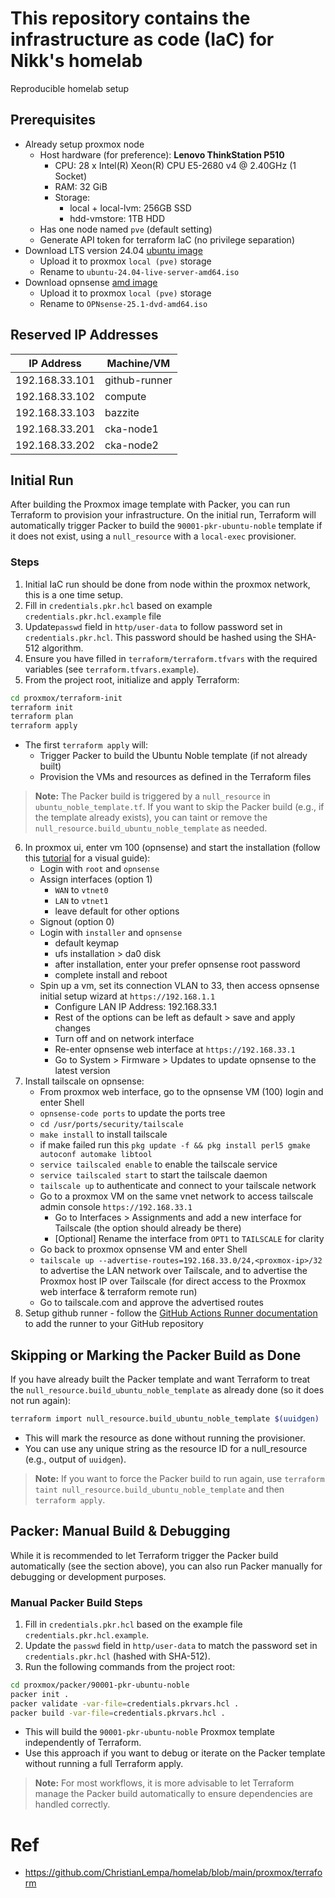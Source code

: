 # This repository contains the infrastructure as code (IaC) for Nikk's homelab

Reproducible homelab setup

## Prerequisites

- Already setup proxmox node
    - Host hardware (for preference): **Lenovo ThinkStation P510**
        - CPU: 28 x Intel(R) Xeon(R) CPU E5-2680 v4 @ 2.40GHz (1 Socket)
        - RAM: 32 GiB
        - Storage:
            - local + local-lvm: 256GB SSD
            - hdd-vmstore: 1TB HDD
    - Has one node named `pve` (default setting)
    - Generate API token for terraform IaC (no privilege separation)
- Download LTS version 24.04 [ubuntu image](https://cloud-images.ubuntu.com/)
    - Upload it to proxmox `local (pve)` storage
    - Rename to `ubuntu-24.04-live-server-amd64.iso`
- Download opnsense [amd image](https://opnsense.org/download/)
    - Upload it to proxmox `local (pve)` storage
    - Rename to `OPNsense-25.1-dvd-amd64.iso`

## Reserved IP Addresses

| IP Address       | Machine/VM    |
|------------------|---------------|
| 192.168.33.101   | github-runner |
| 192.168.33.102   | compute       |
| 192.168.33.103   | bazzite       |
| 192.168.33.201   | cka-node1     |
| 192.168.33.202   | cka-node2     |

## Initial Run

After building the Proxmox image template with Packer, you can run Terraform to provision your infrastructure. On the initial run, Terraform will automatically trigger Packer to build the `90001-pkr-ubuntu-noble` template if it does not exist, using a `null_resource` with a `local-exec` provisioner.

### Steps

1. Initial IaC run should be done from node within the proxmox network, this is a one time setup.
2. Fill in `credentials.pkr.hcl` based on example `credentials.pkr.hcl.example` file
3. Update`passwd` field in  `http/user-data` to follow password set in `credentials.pkr.hcl`. This password should be hashed using the SHA-512 algorithm.
4. Ensure you have filled in `terraform/terraform.tfvars` with the required variables (see `terraform.tfvars.example`).
5. From the project root, initialize and apply Terraform:

```bash
cd proxmox/terraform-init
terraform init
terraform plan
terraform apply
```

- The first `terraform apply` will:
  - Trigger Packer to build the Ubuntu Noble template (if not already built)
  - Provision the VMs and resources as defined in the Terraform files

> **Note:** The Packer build is triggered by a `null_resource` in `ubuntu_noble_template.tf`. If you want to skip the Packer build (e.g., if the template already exists), you can taint or remove the `null_resource.build_ubuntu_noble_template` as needed.

6. In proxmox ui, enter vm 100 (opnsense) and start the installation (follow this [tutorial](https://www.youtube.com/watch?v=XXx7NDgDaRU) for a visual guide):
    - Login with `root` and `opnsense`
    - Assign interfaces (option 1)
        - `WAN` to `vtnet0`
        - `LAN` to `vtnet1`
        - leave default for other options
    - Signout (option 0)
    - Login with `installer` and `opnsense`
        - default keymap
        - ufs installation > da0 disk
        - after installation, enter your prefer opnsense root password
        - complete install and reboot
    - Spin up a vm, set its connection VLAN to 33, then access opnsense initial setup wizard at `https://192.168.1.1`
        - Configure LAN IP Address: 192.168.33.1
        - Rest of the options can be left as default > save and apply changes
        - Turn off and on network interface
        - Re-enter opnsense web interface at `https://192.168.33.1`
        - Go to System > Firmware > Updates to update opnsense to the latest version
7. Install tailscale on opnsense:
    - From proxmox web interface, go to the opnsense VM (100) login and enter Shell
    - `opnsense-code ports` to update the ports tree
    - `cd /usr/ports/security/tailscale`
    - `make install` to install tailscale
    - if make failed run this `pkg update -f && pkg install perl5 gmake autoconf automake libtool`
    - `service tailscaled enable` to enable the tailscale service
    - `service tailscaled start` to start the tailscale daemon
    - `tailscale up` to authenticate and connect to your tailscale network
    - Go to a proxmox VM on the same vnet network to access tailscale admin console `https://192.168.33.1`
        - Go to Interfaces > Assignments and add a new interface for Tailscale (the option should already be there)
        - [Optional] Rename the interface from `OPT1` to `TAILSCALE` for clarity
    - Go back to proxmox opnsense VM and enter Shell
    - `tailscale up --advertise-routes=192.168.33.0/24,<proxmox-ip>/32` to advertise the LAN network over Tailscale, and to advertise the Proxmox host IP over Tailscale (for direct access to the Proxmox web interface & terraform remote run)
    - Go to tailscale.com and approve the advertised routes
8. Setup github runner - follow the [GitHub Actions Runner documentation](https://docs.github.com/en/actions/hosting-your-own-runners/adding-self-hosted-runners) to add the runner to your GitHub repository

## Skipping or Marking the Packer Build as Done

If you have already built the Packer template and want Terraform to treat the `null_resource.build_ubuntu_noble_template` as already done (so it does not run again):

```bash
terraform import null_resource.build_ubuntu_noble_template $(uuidgen)
```
- This will mark the resource as done without running the provisioner.
- You can use any unique string as the resource ID for a null_resource (e.g., output of `uuidgen`).

> **Note:** If you want to force the Packer build to run again, use `terraform taint null_resource.build_ubuntu_noble_template` and then `terraform apply`.

## Packer: Manual Build & Debugging

While it is recommended to let Terraform trigger the Packer build automatically (see the section above), you can also run Packer manually for debugging or development purposes.

### Manual Packer Build Steps

1. Fill in `credentials.pkr.hcl` based on the example file `credentials.pkr.hcl.example`.
2. Update the `passwd` field in `http/user-data` to match the password set in `credentials.pkr.hcl` (hashed with SHA-512).
3. Run the following commands from the project root:

```bash
cd proxmox/packer/90001-pkr-ubuntu-noble
packer init .
packer validate -var-file=credentials.pkrvars.hcl .
packer build -var-file=credentials.pkrvars.hcl .
```

- This will build the `90001-pkr-ubuntu-noble` Proxmox template independently of Terraform.
- Use this approach if you want to debug or iterate on the Packer template without running a full Terraform apply.

> **Note:** For most workflows, it is more advisable to let Terraform manage the Packer build automatically to ensure dependencies are handled correctly.

# Ref

- https://github.com/ChristianLempa/homelab/blob/main/proxmox/terraform

